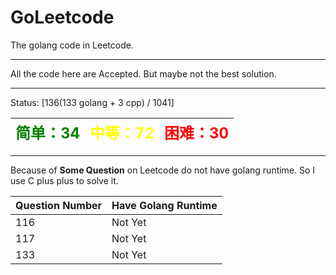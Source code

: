 # GoLeetcode
The golang code in Leetcode.

-----

All the code here are Accepted. But maybe not the best solution.

-----
Status: [136(133 golang + 3 cpp) / 1041]

| <font color=green size=5>简单：34</font> | <font color=yellow size=5>中等：72</font> | <font color=red size=5>困难：30</font> |
| ----------------------------------------|------------------------------------------|---------------------------------------|

-----

Because of **Some Question** on Leetcode do not have golang runtime. So I use C plus plus to solve it.

| Question Number | Have Golang Runtime |
| --------------- | ------------------- |
| 116 | Not Yet |
| 117 | Not Yet |
| 133 | Not Yet |
